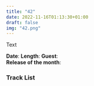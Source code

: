 ```yaml
---
title: "42"
date: 2022-11-16T01:13:30+01:00
draft: false
img: "42.png"
---
```


Text

**Date**: 
**Length**: 
**Guest**:   
**Release of the month**: 

<div>

</div>

### Track List